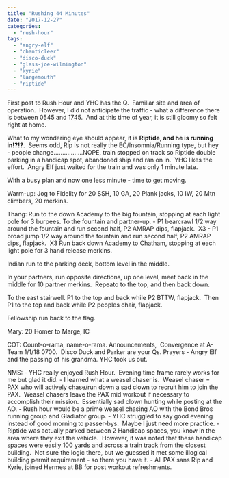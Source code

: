 ```yaml
---
title: "Rushing 44 Minutes"
date: "2017-12-27"
categories: 
  - "rush-hour"
tags: 
  - "angry-elf"
  - "chanticleer"
  - "disco-duck"
  - "glass-joe-wilmington"
  - "kyrie"
  - "largemouth"
  - "riptide"
---
```


First post to Rush Hour and YHC has the Q.  Familiar site and area of operation.  However, I did not anticipate the traffic - what a difference there is between 0545 and 1745.  And at this time of year, it is still gloomy so felt right at home.

What to my wondering eye should appear, it is **Riptide, and he is running in!?!?**.  Seems odd, Rip is not really the EC/Insomnia/Running type, but hey - people change.................NOPE, train stopped on track so Riptide double parking in a handicap spot, abandoned ship and ran on in.  YHC likes the effort.  Angry Elf just waited for the train and was only 1 minute late.

With a busy plan and now one less minute - time to get moving.

Warm-up: Jog to Fidelity for 20 SSH, 10 GA, 20 Plank jacks, 10 IW, 20 Mtn climbers, 20 merkins.

Thang: Run to the down Academy to the big fountain, stopping at each light pole for 3 burpees. To the fountain and partner-up. - P1 bearcrawl 1/2 way around the fountain and run second half, P2 AMRAP dips, flapjack.  X3 - P1 broad jump 1/2 way around the fountain and run second half, P2 AMRAP dips, flapjack.  X3 Run back down Academy to Chatham, stopping at each light pole for 3 hand release merkins.

Indian run to the parking deck, bottom level in the middle.

In your partners, run opposite directions, up one level, meet back in the middle for 10 partner merkins.  Repeato to the top, and then back down.

To the east stairwell. P1 to the top and back while P2 BTTW, flapjack.  Then P1 to the top and back while P2 peoples chair, flapjack.

Fellowship run back to the flag.

Mary: 20 Homer to Marge, IC

COT: Count-o-rama, name-o-rama. Announcements,  Convergence at A-Team 1/1/18 0700.  Disco Duck and Parker are your Qs. Prayers - Angry Elf and the passing of his grandma. YHC took us out.

NMS: - YHC really enjoyed Rush Hour.  Evening time frame rarely works for me but glad it did. - I learned what a weasel chaser is.  Weasel chaser = PAX who will actively chase/run down a sad clown to recruit him to join the PAX.  Weasel chasers leave the PAX mid workout if necessary to accomplish their mission.  Essentially sad clown hunting while posting at the AO. - Rush hour would be a prime weasel chasing AO with the Bond Bros running group and Gladiator group. - YHC struggled to say good evening instead of good morning to passer-bys.  Maybe I just need more practice. - Riptide was actually parked between 2 Handicap spaces, you know in the area where they exit the vehicle.  However, it was noted that these handicap spaces were easily 100 yards and across a train track from the closest building.  Not sure the logic there, but we guessed it met some illogical building permit requirement - so there you have it. - All PAX sans Rip and Kyrie, joined Hermes at BB for post workout refreshments.
